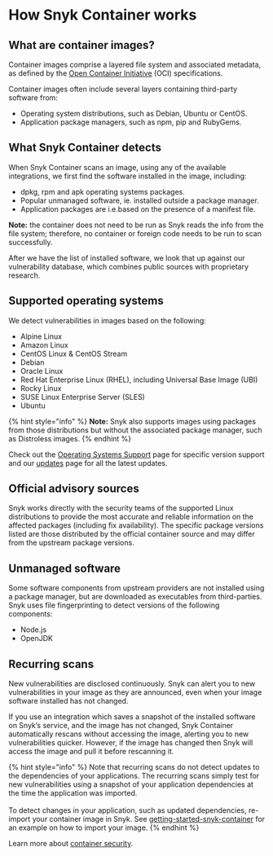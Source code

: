 # How Snyk Container works

## What are container images?

Container images comprise a layered file system and associated metadata, as defined by the [Open Container Initiative](https://opencontainers.org) (OCI) specifications.

Container images often include several layers containing third-party software from:

* Operating system distributions, such as Debian, Ubuntu or CentOS.
* Application package managers, such as npm, pip and RubyGems.

## What Snyk Container detects

When Snyk Container scans an image, using any of the available integrations, we first find the software installed in the image, including:

* dpkg, rpm and apk operating systems packages.
* Popular unmanaged software, ie. installed outside a package manager.
* Application packages are i.e.based on the presence of a manifest file.

**Note:** the container does not need to be run as Snyk reads the info from the file system; therefore, no container or foreign code needs to be run to scan successfully.

After we have the list of installed software, we look that up against our vulnerability database, which combines public sources with proprietary research.

## Supported operating systems

We detect vulnerabilities in images based on the following:

* Alpine Linux
* Amazon Linux
* CentOS Linux & CentOS Stream
* Debian
* Oracle Linux
* Red Hat Enterprise Linux (RHEL), including Universal Base Image (UBI)
* Rocky Linux
* SUSE Linux Enterprise Server (SLES)
* Ubuntu

{% hint style="info" %}
**Note:** Snyk also supports images using packages from those distributions but without the associated package manager, such as Distroless images.
{% endhint %}

Check out the [Operating Systems Support](https://docs.snyk.io/snyk-container/snyk-container-security-basics/supported-operating-system-distributions) page for specific version support and our [updates](https://updates.snyk.io) page for all the latest updates.

## Official advisory sources

Snyk works directly with the security teams of the supported Linux distributions to provide the most accurate and reliable information on the affected packages (including fix availability). The specific package versions listed are those distributed by the official container source and may differ from the upstream package versions.

## Unmanaged software

Some software components from upstream providers are not installed using a package manager, but are downloaded as executables from third-parties. Snyk uses file fingerprinting to detect versions of the following components:

* Node.js
* OpenJDK

## Recurring scans

New vulnerabilities are disclosed continuously. Snyk can alert you to new vulnerabilities in your image as they are announced, even when your image software installed has not changed.

If you use an integration which saves a snapshot of the installed software on Snyk’s service, and the image has not changed, Snyk Container automatically rescans without accessing the image, alerting you to new vulnerabilities quicker. However, if the image has changed then Snyk will access the image and pull it before rescanning it.

{% hint style="info" %}
Note that recurring scans do not detect updates to the dependencies of your applications. The recurring scans simply test for new vulnerabilities using a snapshot of your application dependencies at the time the application was imported.\
\
To detect changes in your application, such as updated dependencies, re-import your container image in Snyk. See [getting-started-snyk-container](getting-started-snyk-container/ "mention") for an example on how to import your image.
{% endhint %}

Learn more about [container security](https://snyk.io/learn/container-security/).
